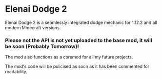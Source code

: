 # Elenai Dodge 2
Elenai Dodge 2 is a seamlessly integrated dodge mechanic for 1.12.2 and all modern Minecraft versions.

### Please not the API is not yet uploaded to the base mod, it will be soon (Probably Tomorrow)!

The mod also functions as a coremod for all my future projects.

The mod's code will be pulicised as soon as it has been commented for readability.
